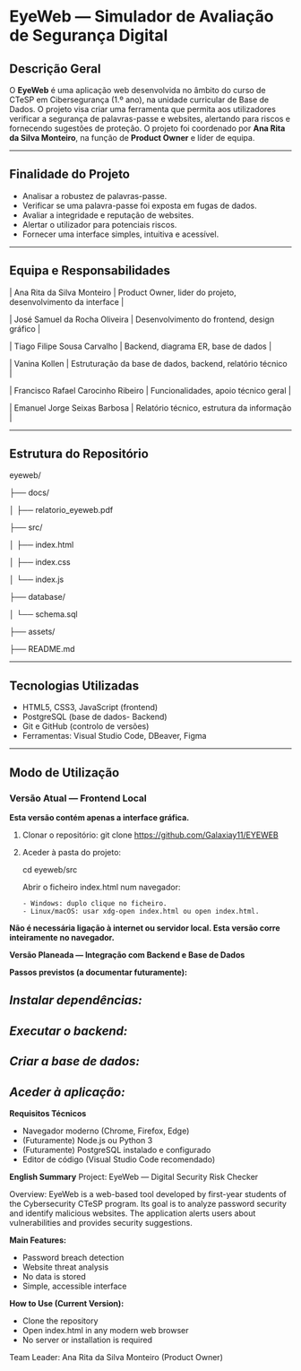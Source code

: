 # EyeWeb — Simulador de Avaliação de Segurança Digital

## Descrição Geral

O **EyeWeb** é uma aplicação web desenvolvida no âmbito do curso de CTeSP em Cibersegurança (1.º ano), na unidade curricular de Base de Dados. O projeto visa criar uma ferramenta que permita aos utilizadores verificar a segurança de palavras-passe e websites, alertando para riscos e fornecendo sugestões de proteção. O projeto foi coordenado por **Ana Rita da Silva Monteiro**, na função de **Product Owner** e líder de equipa.

---

## Finalidade do Projeto

- Analisar a robustez de palavras-passe.
- Verificar se uma palavra-passe foi exposta em fugas de dados.
- Avaliar a integridade e reputação de websites.
- Alertar o utilizador para potenciais riscos.
- Fornecer uma interface simples, intuitiva e acessível.

---

## Equipa e Responsabilidades

| Ana Rita da Silva Monteiro | Product Owner, lider do projeto, desenvolvimento da interface |


| José Samuel da Rocha Oliveira | Desenvolvimento do frontend, design gráfico |


| Tiago Filipe Sousa Carvalho | Backend, diagrama ER, base de dados |


| Vanina Kollen | Estruturação da base de dados, backend, relatório técnico |


| Francisco Rafael Carocinho Ribeiro | Funcionalidades, apoio técnico geral |


| Emanuel Jorge Seixas Barbosa | Relatório técnico, estrutura da informação |

---

## Estrutura do Repositório
eyeweb/

├── docs/

│ ├── relatorio_eyeweb.pdf

├── src/

│ ├── index.html

│ ├── index.css

│ └── index.js

├── database/

│ └── schema.sql

├── assets/

├── README.md


---

## Tecnologias Utilizadas

- HTML5, CSS3, JavaScript (frontend)
- PostgreSQL (base de dados- Backend)
- Git e GitHub (controlo de versões)
- Ferramentas: Visual Studio Code, DBeaver, Figma

---

## Modo de Utilização

### Versão Atual — Frontend Local

**Esta versão contém apenas a interface gráfica.**

1. Clonar o repositório:
git clone https://github.com/Galaxiay11/EYEWEB


2. Aceder à pasta do projeto:

    cd eyeweb/src

    Abrir o ficheiro index.html num navegador:

       - Windows: duplo clique no ficheiro.
       - Linux/macOS: usar xdg-open index.html ou open index.html.

**Não é necessária ligação à internet ou servidor local. Esta versão corre inteiramente no navegador.**



**Versão Planeada — Integração com Backend e Base de Dados**

**Passos previstos (a documentar futuramente):**

_Instalar dependências:_
----

_Executar o backend:_
----

_Criar a base de dados:_
-----

_Aceder à aplicação:_
----


**Requisitos Técnicos**

- Navegador moderno (Chrome, Firefox, Edge)
- (Futuramente) Node.js ou Python 3
- (Futuramente) PostgreSQL instalado e configurado
- Editor de código (Visual Studio Code recomendado)


**English Summary**
Project: EyeWeb — Digital Security Risk Checker

Overview:
EyeWeb is a web-based tool developed by first-year students of the Cybersecurity CTeSP program. Its goal is to analyze password security and identify malicious websites. The application alerts users about vulnerabilities and provides security suggestions.

**Main Features:**

- Password breach detection
- Website threat analysis
- No data is stored
- Simple, accessible interface

**How to Use (Current Version):**
- Clone the repository
- Open index.html in any modern web browser
- No server or installation is required

Team Leader: Ana Rita da Silva Monteiro (Product Owner)
